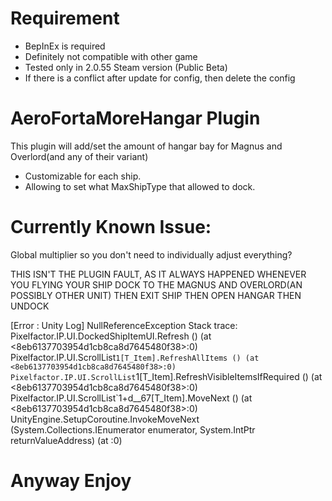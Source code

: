 # Requirement
- BepInEx is required
- Definitely not compatible with other game
- Tested only in 2.0.55 Steam version (Public Beta)
- If there is a conflict after update for config, then delete the config

# AeroFortaMoreHangar Plugin
This plugin will add/set the amount of hangar bay for Magnus and Overlord(and any of their variant)
- Customizable for each ship.
- Allowing to set what MaxShipType that allowed to dock.


  
# Currently Known Issue:
Global multiplier so you don't need to individually adjust everything?

THIS ISN'T THE PLUGIN FAULT, AS IT ALWAYS HAPPENED WHENEVER YOU FLYING YOUR SHIP DOCK TO THE MAGNUS AND OVERLORD(AN POSSIBLY OTHER UNIT) THEN EXIT SHIP THEN OPEN HANGAR THEN UNDOCK

[Error  : Unity Log] NullReferenceException
Stack trace:
Pixelfactor.IP.UI.DockedShipItemUI.Refresh () (at <8eb6137703954d1cb8ca8d7645480f38>:0)
Pixelfactor.IP.UI.ScrollList`1[T_Item].RefreshAllItems () (at <8eb6137703954d1cb8ca8d7645480f38>:0)
Pixelfactor.IP.UI.ScrollList`1[T_Item].RefreshVisibleItemsIfRequired () (at <8eb6137703954d1cb8ca8d7645480f38>:0)
Pixelfactor.IP.UI.ScrollList`1+<StartVisibleItemRefreshCoroutine>d__67[T_Item].MoveNext () (at <8eb6137703954d1cb8ca8d7645480f38>:0)
UnityEngine.SetupCoroutine.InvokeMoveNext (System.Collections.IEnumerator enumerator, System.IntPtr returnValueAddress) (at <b4d07dbbaa0446c4a7400ff3f626fbc9>:0)


# Anyway Enjoy